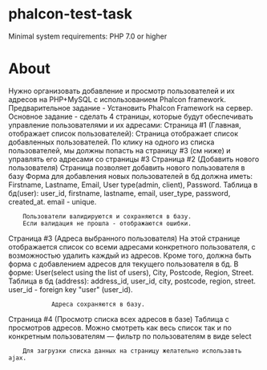 # phalcon-test-task
Minimal system requirements:
PHP 7.0 or higher

# About
Нужно организовать добавление и просмотр пользователей и их адресов на PHP+MySQL с использованием Phalcon framework.
Предварительное задание - Установить Phalcon Framework на сервер.
Основное задание - сделать 4 страницы, которые будут обеспечивать управление пользователями и их адресами:
Страница #1 (Главная, отображает список пользователей):
         Страница отображает список добавленных пользователей.  По клику на одного из списка пользователей, мы должны попасть на страницу #3 (см ниже) и управлять его адресами со страницы #3
Страница #2 (Добавить нового пользователя)
        Страница позволяет добавить нового пользователя в базу
        Форма для добавления новых пользователей в бд должна иметь:
                Firstname, Lastname, Email, User type(admin, client), Password.
                Таблица в бд(user): user_id, firstname, lastname, email, user_type, password, created_at.
                email - unique.
                
        Пользователи валидируются и сохраняются в базу.
        Если валидация не прошла - отображаются ошибки.
Страница #3 (Адреса  выбранного пользователя)
        На этой странице отображается список со всеми адресами конкретного пользователя, с возможностью удалить каждый из адресов. Кроме того, должна быть форма с добавлением адресов для текущего пользователя в бд.
        В форме:
                User(select using the list of users), City, Postcode, Region, Street.
                Таблица в бд (address): address_id, user_id, city, postcode, region, street.
                user_id - foreign key "user" (user_id).
                
                Адреса сохраняются в базу.
        
Страница #4 (Просмотр списка всех адресов в базе)
        Таблица с просмотров адресов. Можно смотреть как весь список так и по конкретным пользователям — фильтр по пользователям в виде select
        
        Для загрузки списка данных на страницу желательно использавть ajax.

